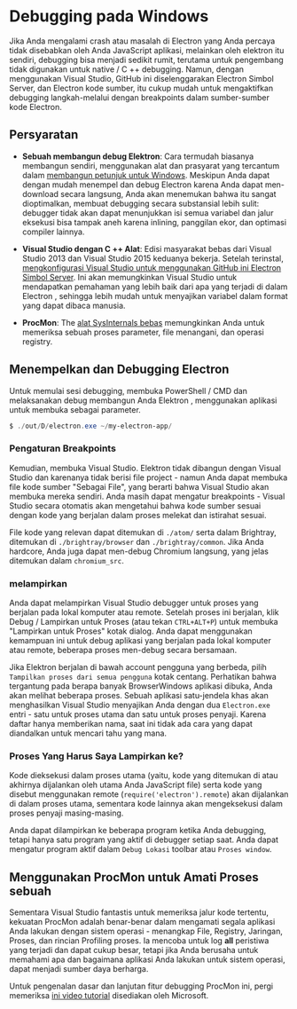 # Debugging pada Windows

Jika Anda mengalami crash atau masalah di Electron yang Anda percaya tidak disebabkan oleh Anda JavaScript aplikasi, melainkan oleh elektron itu sendiri, debugging bisa menjadi sedikit rumit, terutama untuk pengembang tidak digunakan untuk native / C ++ debugging. Namun, dengan menggunakan Visual Studio, GitHub ini diselenggarakan Electron Simbol Server, dan Electron kode sumber, itu cukup mudah untuk mengaktifkan debugging langkah-melalui dengan breakpoints dalam sumber-sumber kode Electron.

## Persyaratan

* **Sebuah membangun debug Elektron**: Cara termudah biasanya membangun sendiri, menggunakan alat dan prasyarat yang tercantum dalam [membangun petunjuk untuk Windows](build-instructions-windows.md). Meskipun Anda dapat dengan mudah menempel dan debug Electron karena Anda dapat men-download secara langsung, Anda akan menemukan bahwa itu sangat dioptimalkan, membuat debugging secara substansial lebih sulit: debugger tidak akan dapat menunjukkan isi semua variabel dan jalur eksekusi bisa tampak aneh karena inlining, panggilan ekor, dan optimasi compiler lainnya.

* **Visual Studio dengan C ++ Alat**: Edisi masyarakat bebas dari Visual Studio 2013 dan Visual Studio 2015 keduanya bekerja. Setelah terinstal, [mengkonfigurasi Visual Studio untuk menggunakan GitHub ini Electron Simbol Server](setting-up-symbol-server.md). Ini akan memungkinkan Visual Studio untuk mendapatkan pemahaman yang lebih baik dari apa yang terjadi di dalam Electron , sehingga lebih mudah untuk menyajikan variabel dalam format yang dapat dibaca manusia.

* **ProcMon**: The [alat SysInternals bebas](https://technet.microsoft.com/en-us/sysinternals/processmonitor.aspx) memungkinkan Anda untuk memeriksa sebuah proses parameter, file menangani, dan operasi registry.

## Menempelkan dan Debugging Electron

Untuk memulai sesi debugging, membuka PowerShell / CMD dan melaksanakan debug membangun Anda Elektron , menggunakan aplikasi untuk membuka sebagai parameter.

```powershell
$ ./out/D/electron.exe ~/my-electron-app/
```

### Pengaturan Breakpoints

Kemudian, membuka Visual Studio. Elektron tidak dibangun dengan Visual Studio dan karenanya tidak berisi file project - namun Anda dapat membuka file kode sumber "Sebagai File", yang berarti bahwa Visual Studio akan membuka mereka sendiri. Anda masih dapat mengatur breakpoints - Visual Studio secara otomatis akan mengetahui bahwa kode sumber sesuai dengan kode yang berjalan dalam proses melekat dan istirahat sesuai.

File kode yang relevan dapat ditemukan di `./atom/` serta dalam Brightray, ditemukan di `./brightray/browser` dan `./brightray/common`. Jika Anda hardcore, Anda juga dapat men-debug Chromium langsung, yang jelas ditemukan dalam `chromium_src`.

### melampirkan

Anda dapat melampirkan Visual Studio debugger untuk proses yang berjalan pada lokal komputer atau remote. Setelah proses ini berjalan, klik Debug / Lampirkan untuk Proses (atau tekan `CTRL+ALT+P`) untuk membuka "Lampirkan untuk Proses" kotak dialog. Anda dapat menggunakan kemampuan ini untuk debug aplikasi yang berjalan pada lokal komputer atau remote, beberapa proses men-debug secara bersamaan.

Jika Elektron berjalan di bawah account pengguna yang berbeda, pilih `Tampilkan proses dari semua pengguna` kotak centang. Perhatikan bahwa tergantung pada berapa banyak BrowserWindows aplikasi dibuka, Anda akan melihat beberapa proses. Sebuah aplikasi satu-jendela khas akan menghasilkan Visual Studio menyajikan Anda dengan dua `Electron.exe` entri - satu untuk proses utama dan satu untuk proses penyaji. Karena daftar hanya memberikan nama, saat ini tidak ada cara yang dapat diandalkan untuk mencari tahu yang mana.

### Proses Yang Harus Saya Lampirkan ke?

Kode dieksekusi dalam proses utama (yaitu, kode yang ditemukan di atau akhirnya dijalankan oleh utama Anda JavaScript file) serta kode yang disebut menggunakan remote (`require('electron').remote`) akan dijalankan di dalam proses utama, sementara kode lainnya akan mengeksekusi dalam proses penyaji masing-masing.

Anda dapat dilampirkan ke beberapa program ketika Anda debugging, tetapi hanya satu program yang aktif di debugger setiap saat. Anda dapat mengatur program aktif dalam `Debug Lokasi` toolbar atau `Proses window`.

## Menggunakan ProcMon untuk Amati Proses sebuah

Sementara Visual Studio fantastis untuk memeriksa jalur kode tertentu, kekuatan ProcMon adalah benar-benar dalam mengamati segala aplikasi Anda lakukan dengan sistem operasi - menangkap File, Registry, Jaringan, Proses, dan rincian Profiling proses. Ia mencoba untuk log **all** peristiwa yang terjadi dan dapat cukup besar, tetapi jika Anda berusaha untuk memahami apa dan bagaimana aplikasi Anda lakukan untuk sistem operasi, dapat menjadi sumber daya berharga.

Untuk pengenalan dasar dan lanjutan fitur debugging ProcMon ini, pergi memeriksa [ini video tutorial](https://channel9.msdn.com/shows/defrag-tools/defrag-tools-4-process-monitor) disediakan oleh Microsoft.